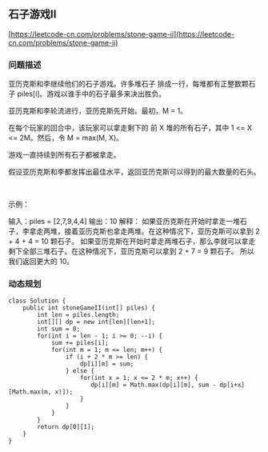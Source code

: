 ## 石子游戏II
[https://leetcode-cn.com/problems/stone-game-ii](https://leetcode-cn.com/problems/stone-game-ii)

### 问题描述
亚历克斯和李继续他们的石子游戏。许多堆石子 排成一行，每堆都有正整数颗石子 piles[i]。游戏以谁手中的石子最多来决出胜负。

亚历克斯和李轮流进行，亚历克斯先开始。最初，M = 1。

在每个玩家的回合中，该玩家可以拿走剩下的 前 X 堆的所有石子，其中 1 <= X <= 2M。然后，令 M = max(M, X)。

游戏一直持续到所有石子都被拿走。

假设亚历克斯和李都发挥出最佳水平，返回亚历克斯可以得到的最大数量的石头。

 

示例：

输入：piles = [2,7,9,4,4]
输出：10
解释：
如果亚历克斯在开始时拿走一堆石子，李拿走两堆，接着亚历克斯也拿走两堆。在这种情况下，亚历克斯可以拿到 2 + 4 + 4 = 10 颗石子。 
如果亚历克斯在开始时拿走两堆石子，那么李就可以拿走剩下全部三堆石子。在这种情况下，亚历克斯可以拿到 2 + 7 = 9 颗石子。
所以我们返回更大的 10。 
### 动态规划
```
class Solution {
    public int stoneGameII(int[] piles) {
        int len = piles.length;
        int[][] dp = new int[len][len+1];
        int sum = 0;
        for(int i = len - 1; i >= 0; --i) {
            sum += piles[i];
            for(int m = 1; m <= len; m++) {
                if (i + 2 * m >= len) {
                    dp[i][m] = sum;
                } else {
                    for(int x = 1; x <= 2 * m; x++) {
                       dp[i][m] = Math.max(dp[i][m], sum - dp[i+x][Math.max(m, x)]);
                    }
                }
            }
        }
        return dp[0][1];
    }
}
```
